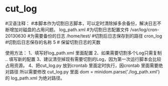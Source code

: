 cut_log
=======
#汉语注释：
#本脚本作为切割日志脚本，可以定时清除掉多余备份，解决日志不断增加对磁盘的占用问题。
log_path.xml #为切割日志配置文件
<path>/var/log/cron-20130630</path>  #为需要备份的日志
<save>/home/test/</save> #切割后日志保存到的路径
<name>cron_log</name>  #切割后日志保存的名称
<days>5</days>  # 保留切割日志的天数

使用方法：
1、填写好log_path.xml 里面配置
2、如果需要切割多个Log只需复制 <log> .. </log>  填写新的配置
3、建议清空掉现有需要切割的Log，因为第一次运行脚本会比较占用资源。
4、把cut_log.py 放到crontab 里面定时执行，因crontab 里面需要绝对路径
所以需要修改 cut_log.py 里面  dom = minidom.parse('./log_path.xml') 的 log_path.xml 为绝对路径。
